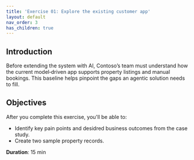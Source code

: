 ```yaml
---
title: 'Exercise 01: Explore the existing customer app'
layout: default
nav_order: 3
has_children: true
---
```


## Introduction
Before extending the system with AI, Contoso’s team must understand how the current model‑driven app supports property listings and manual bookings. This baseline helps pinpoint the gaps an agentic solution needs to fill.

## Objectives
After you complete this exercise, you'll be able to:
 - Identify key pain points and desidred business outcomes from the case study.
 - Create two sample property records.

**Duration**: 15 min
